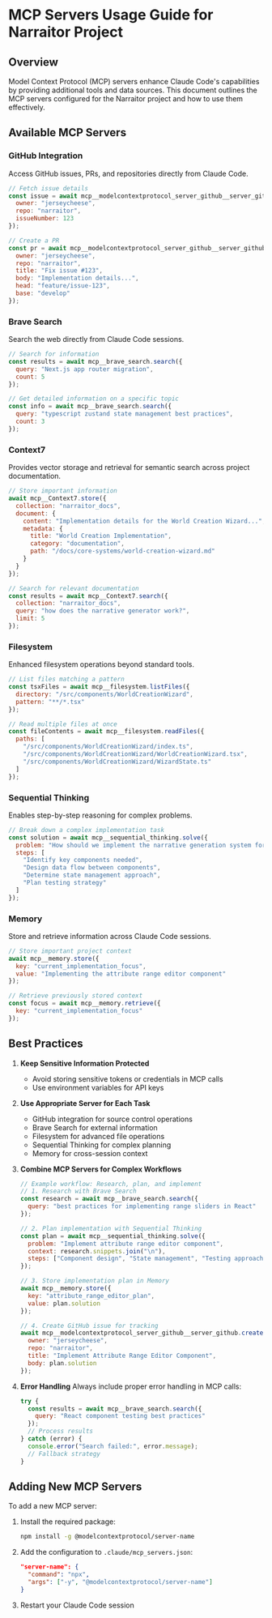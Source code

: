 # MCP Servers Usage Guide for Narraitor Project

## Overview
Model Context Protocol (MCP) servers enhance Claude Code's capabilities by providing additional tools and data sources. This document outlines the MCP servers configured for the Narraitor project and how to use them effectively.

## Available MCP Servers

### GitHub Integration
Access GitHub issues, PRs, and repositories directly from Claude Code.

```javascript
// Fetch issue details
const issue = await mcp__modelcontextprotocol_server_github__server_github.getIssue({
  owner: "jerseycheese",
  repo: "narraitor",
  issueNumber: 123
});

// Create a PR
const pr = await mcp__modelcontextprotocol_server_github__server_github.createPullRequest({
  owner: "jerseycheese",
  repo: "narraitor",
  title: "Fix issue #123",
  body: "Implementation details...",
  head: "feature/issue-123",
  base: "develop"
});
```

### Brave Search
Search the web directly from Claude Code sessions.

```javascript
// Search for information
const results = await mcp__brave_search.search({
  query: "Next.js app router migration",
  count: 5
});

// Get detailed information on a specific topic
const info = await mcp__brave_search.search({
  query: "typescript zustand state management best practices",
  count: 3
});
```

### Context7
Provides vector storage and retrieval for semantic search across project documentation.

```javascript
// Store important information
await mcp__Context7.store({
  collection: "narraitor_docs",
  document: {
    content: "Implementation details for the World Creation Wizard...",
    metadata: {
      title: "World Creation Implementation",
      category: "documentation",
      path: "/docs/core-systems/world-creation-wizard.md"
    }
  }
});

// Search for relevant documentation
const results = await mcp__Context7.search({
  collection: "narraitor_docs",
  query: "how does the narrative generator work?",
  limit: 5
});
```

### Filesystem
Enhanced filesystem operations beyond standard tools.

```javascript
// List files matching a pattern
const tsxFiles = await mcp__filesystem.listFiles({
  directory: "/src/components/WorldCreationWizard",
  pattern: "**/*.tsx"
});

// Read multiple files at once
const fileContents = await mcp__filesystem.readFiles({
  paths: [
    "/src/components/WorldCreationWizard/index.ts",
    "/src/components/WorldCreationWizard/WorldCreationWizard.tsx",
    "/src/components/WorldCreationWizard/WizardState.ts"
  ]
});
```

### Sequential Thinking
Enables step-by-step reasoning for complex problems.

```javascript
// Break down a complex implementation task
const solution = await mcp__sequential_thinking.solve({
  problem: "How should we implement the narrative generation system for dynamic character interactions?",
  steps: [
    "Identify key components needed",
    "Design data flow between components",
    "Determine state management approach",
    "Plan testing strategy"
  ]
});
```

### Memory
Store and retrieve information across Claude Code sessions.

```javascript
// Store important project context
await mcp__memory.store({
  key: "current_implementation_focus",
  value: "Implementing the attribute range editor component"
});

// Retrieve previously stored context
const focus = await mcp__memory.retrieve({
  key: "current_implementation_focus"
});
```

## Best Practices

1. **Keep Sensitive Information Protected**
   - Avoid storing sensitive tokens or credentials in MCP calls
   - Use environment variables for API keys

2. **Use Appropriate Server for Each Task**
   - GitHub integration for source control operations
   - Brave Search for external information
   - Filesystem for advanced file operations
   - Sequential Thinking for complex planning
   - Memory for cross-session context

3. **Combine MCP Servers for Complex Workflows**
   ```javascript
   // Example workflow: Research, plan, and implement
   // 1. Research with Brave Search
   const research = await mcp__brave_search.search({
     query: "best practices for implementing range sliders in React"
   });
   
   // 2. Plan implementation with Sequential Thinking
   const plan = await mcp__sequential_thinking.solve({
     problem: "Implement attribute range editor component",
     context: research.snippets.join("\n"),
     steps: ["Component design", "State management", "Testing approach"]
   });
   
   // 3. Store implementation plan in Memory
   await mcp__memory.store({
     key: "attribute_range_editor_plan",
     value: plan.solution
   });
   
   // 4. Create GitHub issue for tracking
   await mcp__modelcontextprotocol_server_github__server_github.createIssue({
     owner: "jerseycheese",
     repo: "narraitor",
     title: "Implement Attribute Range Editor Component",
     body: plan.solution
   });
   ```

4. **Error Handling**
   Always include proper error handling in MCP calls:
   
   ```javascript
   try {
     const results = await mcp__brave_search.search({
       query: "React component testing best practices"
     });
     // Process results
   } catch (error) {
     console.error("Search failed:", error.message);
     // Fallback strategy
   }
   ```

## Adding New MCP Servers

To add a new MCP server:

1. Install the required package:
   ```bash
   npm install -g @modelcontextprotocol/server-name
   ```

2. Add the configuration to `.claude/mcp_servers.json`:
   ```json
   "server-name": {
     "command": "npx",
     "args": ["-y", "@modelcontextprotocol/server-name"]
   }
   ```

3. Restart your Claude Code session